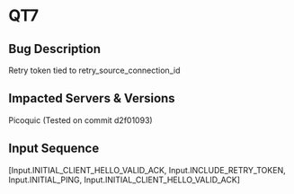 # QT7

## Bug Description
Retry token tied to retry_source_connection_id

## Impacted Servers & Versions
Picoquic (Tested on commit d2f01093)

## Input Sequence
[Input.INITIAL_CLIENT_HELLO_VALID_ACK, Input.INCLUDE_RETRY_TOKEN, Input.INITIAL_PING, Input.INITIAL_CLIENT_HELLO_VALID_ACK]
